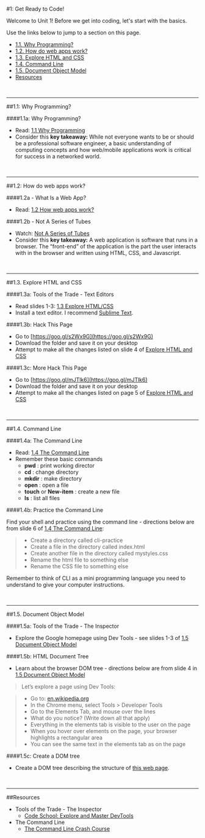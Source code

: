 #1: Get Ready to Code!


Welcome to Unit 1!  Before we get into coding, let's start with the basics.

Use the links below to jump to a section on this page.

- [1.1. Why Programming?](#11-whyprogramming)
- [1.2. How do web apps work?](#12-webapps)
- [1.3. Explore HTML and CSS](#13-explore)
- [1.4. Command Line](#14-commandline)
- [1.5. Document Object Model](#15-dom)
- [Resources](#resources)

<br>
<hr height="10px">

##<a id="11-whyprogramming">1.1: Why Programming?</a>

####1.1a: Why Programming?

- Read: [1.1 Why Programming](https://docs.google.com/presentation/d/1AXe2o3v7tBVGNHJbRC2eAEVuL65xvnB4xxNFFgXank8/edit?usp=sharing) 
- Consider this **key takeaway:** While not everyone wants to be or should be a professional software engineer, a basic understanding of computing concepts and how web/mobile applications work is critical for success in a networked world.

<br>
<hr height="10px">

##<a id="12-webapps">1.2: How do web apps work?</a>

####1.2a - What Is a Web App?

- Read: [1.2 How web apps work?](https://docs.google.com/presentation/d/1H2VA6pImaF_MLvCaAwBuK75GPIr4aI7a56AfbTH8AhE/edit?usp=sharing) 

####1.2b - Not A Series of Tubes

-  Watch: [Not A Series of Tubes](http://www.dontfeartheinternet.com/the-basics/not-tubes)
- Consider this **key takeaway:** A web application is software that runs in a browser. The “front-end” of the application is the part the user interacts with in the browser and written using HTML, CSS, and Javascript. 

<br>
<hr height="10px">

##<a id="13-explore">1.3. Explore HTML and CSS</a>

####1.3a: Tools of the Trade - Text Editors 

- Read slides 1-3: [1.3 Explore HTML/CSS](https://docs.google.com/presentation/d/1LhOGcbd3HCZxw5OBC2fA12s59tIy01rE1vRFzVO7e_o/edit?usp=sharing)
- Install a text editor. I recommend [Sublime Text](http://www.sublimetext.com/).

####1.3b: Hack This Page

- Go to [https://goo.gl/s2Wx9G](https://goo.gl/s2Wx9G)
- Download the folder and save it on your desktop
- Attempt to make all the changes listed on slide 4 of [Explore HTML and CSS](https://docs.google.com/presentation/d/1LhOGcbd3HCZxw5OBC2fA12s59tIy01rE1vRFzVO7e_o/edit#slide=id.g6e36b57d0_033)

####1.3c: More Hack This Page

+ Go to [https://goo.gl/mJTlk6](https://goo.gl/mJTlk6)
+ Download the folder and save it on your desktop
+ Attempt to make all the changes listed on page 5 of [Explore HTML and CSS](https://docs.google.com/presentation/d/1LhOGcbd3HCZxw5OBC2fA12s59tIy01rE1vRFzVO7e_o/edit#slide=id.g6e36b57d0_033)

<br>
<hr height="10px">

##<a id="14-commandline">1.4. Command Line</a>

####1.4a: The Command Line

- Read: [1.4 The Command Line](https://docs.google.com/presentation/d/17bnQLSh7gyA7_upkFSQJraF_vccp_AlEtnRpNzZgqJQ/edit#slide=id.p29) 
- Remember these basic commands
	- **pwd** : print working director
	- **cd** : change directory
	- **mkdir** : make directory
	- **open** : open a file
	- **touch** or **New-item** : create a new file
	- **ls** : list all files

####1.4b: Practice the Command Line

Find your shell and practice using the command line - directions below are from slide 6 of [1.4 The Command Line](https://docs.google.com/presentation/d/17bnQLSh7gyA7_upkFSQJraF_vccp_AlEtnRpNzZgqJQ/edit#slide=id.p29):

> - Create a directory called cli-practice
> - Create a file in the directory called index.html
> - Create another file in the directory called mystyles.css
> - Rename the html file to something else
> - Rename the CSS file to something else

Remember to think of CLI as a mini programming language you need to understand to give your computer instructions.

<br>
<hr height="10px">

##<a id="15-dom">1.5. Document Object Model</a>

####1.5a: Tools of the Trade - The Inspector

- Explore the Google homepage using Dev Tools - see slides 1-3 of [1.5 Document Object Model](https://docs.google.com/presentation/d/1LhOGcbd3HCZxw5OBC2fA12s59tIy01rE1vRFzVO7e_o/edit?usp=sharing)

####1.5b: HTML Document Tree

- Learn about the browser DOM tree - directions below are from slide 4 in [1.5 Document Object Model](https://docs.google.com/presentation/d/1LhOGcbd3HCZxw5OBC2fA12s59tIy01rE1vRFzVO7e_o/edit?usp=sharing)

> Let’s explore a page using Dev Tools:

> - Go to: [en.wikipedia.org](en.wikipedia.org)
> - In the Chrome menu, select Tools > Developer Tools 
> - Go to the Elements Tab, and mouse over the lines
> - What do you notice? (Write down all that apply)
> - Everything in the elements tab is visible to the user on the page
> - When you hover over elements on the page, your browser highlights a rectangular area
> - You can see the same text in the elements tab as on the page

####1.5c: Create a DOM tree

- Create a DOM tree describing the structure of [this web page](http://pcpsimpletree.neocities.org/).


<br>
<hr height="10px">

##<a id="resources">Resources </a>

- Tools of the Trade - The Inspector
	- [Code School: Explore and Master DevTools](http://discover-devtools.codeschool.com/)
- The Command Line
	- [The Command Line Crash Course](http://cli.learncodethehardway.org/book/)
